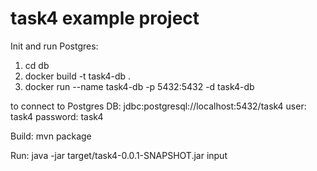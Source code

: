 # task4 example project

Init and run Postgres:

1. cd db
2.  docker build -t task4-db .
3. docker run --name task4-db -p 5432:5432 -d task4-db

to connect to Postgres DB:
jdbc:postgresql://localhost:5432/task4
user: task4
password: task4

Build:
mvn package

Run:
java -jar target/task4-0.0.1-SNAPSHOT.jar input

